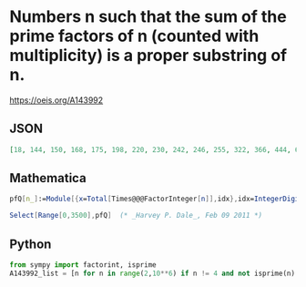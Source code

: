 # Numbers n such that the sum of the prime factors of n \(counted with multiplicity\) is a proper substring of n\.
https://oeis.org/A143992
## JSON
```JSON
[18, 144, 150, 168, 175, 198, 220, 230, 242, 246, 255, 322, 366, 444, 624, 1166, 1243, 1323, 1330, 1331, 1462, 1480, 1530, 1992, 2187, 2230, 2240, 2406, 2436, 2625, 2650, 2673, 2730, 2744, 2808, 2925, 3024, 3125, 3182, 3264, 3286, 3366, 3388, 3420, 3484]
```
## Mathematica
```Mathematica
pfQ[n_]:=Module[{x=Total[Times@@@FactorInteger[n]],idx},idx=IntegerDigits[x];MemberQ[Partition[IntegerDigits[n],Length[idx],1],idx]&&x!=n]
```
```Mathematica
Select[Range[0,3500],pfQ]  (* _Harvey P. Dale_, Feb 09 2011 *)
```
## Python
```Python
from sympy import factorint, isprime
A143992_list = [n for n in range(2,10**6) if n != 4 and not isprime(n) and str(sum(a*b for a, b in factorint(n).items())) in str(n)] # _Chai Wah Wu_, Aug 14 2021
```
